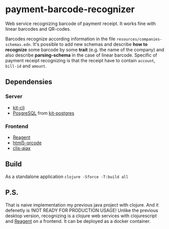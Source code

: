 # payment-barcode-recognizer
Web service recognizing barcode of payment receipt. It works fine with linear barcodes and QR-codes.

Barcodes recognize according information in the file `resources/companies-schemas.edn`. It's possible to add new schemas and describe **how to recognize** some barcode by some **trait** (e.g. the name of the company) and also describe **parsing-schema** in the case of linear barcode. Specific of payment receipt recognizing is that the receipt have to contain `account`, `bill-id` and `amount`.


## Dependensies
### Server
- [kit-clj](https://kit-clj.github.io/) 
- [PosgreSQL](https://www.postgresql.org/) from [kit-postgres](https://clojars.org/io.github.kit-clj/kit-postgres) 

### Frontend
- [Reagent](https://reagent-project.github.io/)
- [html5-qrcode](https://github.com/mebjas/html5-qrcode)
- [cljs-ajax](https://github.com/JulianBirch/cljs-ajax)

## Build

As a standalone application `clojure -Sforce -T:build all`


## P.S.
That is naive implementation my previous java project with clojure. And it defenetly is !NOT READY FOR PRODUCTION USAGE! 
Unlike the previous desktop version, recognizing is a clojure web services with clojurescript and [Reagent](https://reagent-project.github.io/) on a frontend.
It can be deployed as a docker container.
